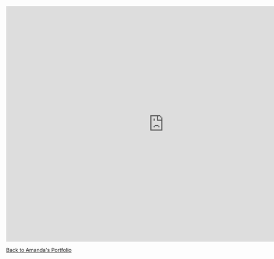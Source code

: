<iframe src="https://data.oecd.org/chart/5FvF" width="860" height="645" style="border: 0" mozallowfullscreen="true" webkitallowfullscreen="true" allowfullscreen="true"><a href="https://data.oecd.org/chart/5FvF" target="_blank">OECD Chart: General government debt, Total, % of GDP, Annual, 2015</a></iframe>

[Back to Amanda's Portfolio](https://amandaking722.github.io/data-portfolio/)
